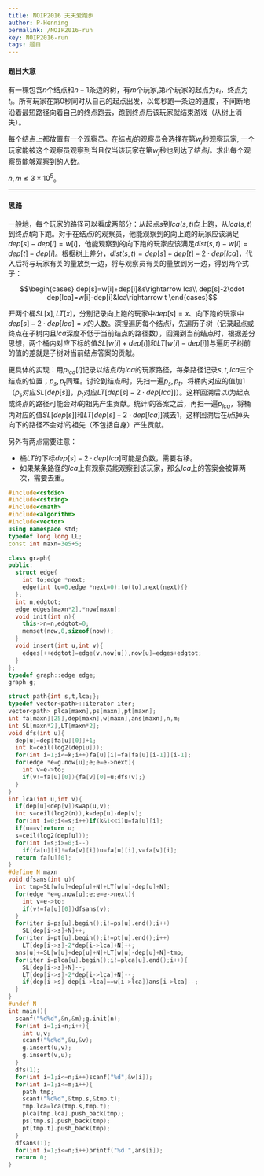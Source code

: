```yaml
---
title: NOIP2016 天天爱跑步
author: P-Henning
permalink: /NOIP2016-run
key: NOIP2016-run
tags: 题目
---
```


#### 题目大意

有一棵包含$n$个结点和$n−1$条边的树，有$m$个玩家,第$i$个玩家的起点为$s_i$，终点为$t_i$。所有玩家在第$0$秒同时从自己的起点出发，以每秒跑一条边的速度，不间断地沿着最短路径向着自己的终点跑去，跑到终点后该玩家就结束游戏（从树上消失）。

每个结点上都放置有一个观察员。在结点$j$的观察员会选择在第$w_j$秒观察玩家, 一个玩家能被这个观察员观察到当且仅当该玩家在第$w_j$秒也到达了结点$j$。求出每个观察员能够观察到的人数。

$n,m\leqslant 3\times 10^5$。

<!--more-->

---

#### 思路

一般地，每个玩家的路径可以看成两部分：从起点$s$到$lca(s,t)$向上跑，从$lca(s,t)$到终点$t$向下跑。对于在结点$i$的观察员，他能观察到的向上跑的玩家应该满足$dep[s]-dep[i]=w[i]$，他能观察到的向下跑的玩家应该满足$dist(s,t)-w[i]=dep[t]-dep[i]$。根据树上差分，$dist(s,t)=dep[s]+dep[t]-2\cdot dep[lca]$，代入后将与玩家有关的量放到一边，将与观察员有关的量放到另一边，得到两个式子：

$$\begin{cases}
dep[s]=w[i]+dep[i]&s\rightarrow lca\\
dep[s]-2\cdot dep[lca]=w[i]-dep[i]&lca\rightarrow t
\end{cases}$$

开两个桶$SL[x],LT[x]$，分别记录向上跑的玩家中$dep[s]=x$、向下跑的玩家中$dep[s]-2\cdot dep[lca]=x$的人数。深搜遍历每个结点$i$，先遍历子树（记录起点或终点在子树内且$lca$深度不低于当前结点的路径数），回溯到当前结点时，根据差分思想，两个桶内对应下标的值$SL[w[i]+dep[i]]$和$LT[w[i]-dep[i]]$与遍历子树前的值的差就是子树对当前结点答案的贡献。

更具体的实现：用$p_{lca}[i]$记录以结点$i$为$lca$的玩家路径，每条路径记录$s,t,lca$三个结点的位置；$p_s,p_t$同理。讨论到结点$i$时，先扫一遍$p_s,p_t$，将桶内对应的值加$1$（$p_s$对应$SL[dep[s]]$，$p_t$对应$LT[dep[s]-2\cdot dep[lca]]$）。这样回溯后以$i$为起点或终点的路径可能会对$i$的祖先产生贡献。统计$i$的答案之后，再扫一遍$p_{lca}$，将桶内对应的值$SL[dep[s]]$和$LT[dep[s]-2\cdot dep[lca]]$减去$1$，这样回溯后在$i$点掉头向下的路径不会对$i$的祖先（不包括自身）产生贡献。

另外有两点需要注意：

- 桶$LT$的下标$dep[s]-2\cdot dep[lca]$可能是负数，需要右移。
- 如果某条路径的$lca$上有观察员能观察到该玩家，那么$lca$上的答案会被算两次，需要去重。

```cpp
#include<cstdio>
#include<cstring>
#include<cmath>
#include<algorithm>
#include<vector>
using namespace std;
typedef long long LL;
const int maxn=3e5+5;

class graph{
public:
  struct edge{
    int to;edge *next;
    edge(int to=0,edge *next=0):to(to),next(next){}
  };
  int n,edgtot;
  edge edges[maxn*2],*now[maxn];
  void init(int n){
    this->n=n,edgtot=0;
    memset(now,0,sizeof(now));
  }
  void insert(int u,int v){
    edges[++edgtot]=edge(v,now[u]),now[u]=edges+edgtot;
  }
};
typedef graph::edge edge;
graph g;

struct path{int s,t,lca;};
typedef vector<path>::iterator iter;
vector<path> plca[maxn],ps[maxn],pt[maxn];
int fa[maxn][25],dep[maxn],w[maxn],ans[maxn],n,m;
int SL[maxn*2],LT[maxn*2];
void dfs(int u){
  dep[u]=dep[fa[u][0]]+1;
  int k=ceil(log2(dep[u]));
  for(int i=1;i<=k;i++)fa[u][i]=fa[fa[u][i-1]][i-1];
  for(edge *e=g.now[u];e;e=e->next){
    int v=e->to;
    if(v!=fa[u][0]){fa[v][0]=u;dfs(v);}
  }
}
int lca(int u,int v){
  if(dep[u]<dep[v])swap(u,v);
  int s=ceil(log2(n)),k=dep[u]-dep[v];
  for(int i=0;i<=s;i++)if(k&1<<i)u=fa[u][i];
  if(u==v)return u;
  s=ceil(log2(dep[u]));
  for(int i=s;i>=0;i--)
    if(fa[u][i]!=fa[v][i])u=fa[u][i],v=fa[v][i];
  return fa[u][0];
}
#define N maxn
void dfsans(int u){
  int tmp=SL[w[u]+dep[u]+N]+LT[w[u]-dep[u]+N];
  for(edge *e=g.now[u];e;e=e->next){
    int v=e->to;
    if(v!=fa[u][0])dfsans(v);
  }
  for(iter i=ps[u].begin();i!=ps[u].end();i++)
    SL[dep[i->s]+N]++;
  for(iter i=pt[u].begin();i!=pt[u].end();i++)
    LT[dep[i->s]-2*dep[i->lca]+N]++;
  ans[u]+=SL[w[u]+dep[u]+N]+LT[w[u]-dep[u]+N]-tmp;
  for(iter i=plca[u].begin();i!=plca[u].end();i++){
    SL[dep[i->s]+N]--;
    LT[dep[i->s]-2*dep[i->lca]+N]--;
    if(dep[i->s]-dep[i->lca]==w[i->lca])ans[i->lca]--;
  }
}
#undef N
int main(){
  scanf("%d%d",&n,&m);g.init(n);
  for(int i=1;i<n;i++){
    int u,v;
    scanf("%d%d",&u,&v);
    g.insert(u,v);
    g.insert(v,u);
  }
  dfs(1);
  for(int i=1;i<=n;i++)scanf("%d",&w[i]);
  for(int i=1;i<=m;i++){
    path tmp;
    scanf("%d%d",&tmp.s,&tmp.t);
    tmp.lca=lca(tmp.s,tmp.t);
    plca[tmp.lca].push_back(tmp);
    ps[tmp.s].push_back(tmp);
    pt[tmp.t].push_back(tmp);
  }
  dfsans(1);
  for(int i=1;i<=n;i++)printf("%d ",ans[i]);
  return 0;
}
```
